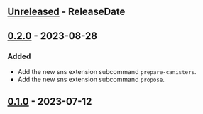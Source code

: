 <!-- next-header -->

## [Unreleased] - ReleaseDate

## [0.2.0] - 2023-08-28

### Added
- Add the new sns extension subcommand `prepare-canisters`.
- Add the new sns extension subcommand `propose`.

## [0.1.0] - 2023-07-12

<!-- next-url -->
[Unreleased]: https://github.com/dfinity/dfx-extensions/compare/sns-v0.2.0...HEAD
[0.2.0]: https://github.com/dfinity/dfx-extensions/compare/sns-v0.1.0...sns-v0.2.0
[0.1.0]: https://github.com/dfinity/dfx-extensions/compare/sns-v0.1.0...sns-v0.1.0
